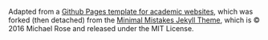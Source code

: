 Adapted from a [Github Pages template for academic websites](https://academicpages.github.io/), which was forked (then detached) from the [Minimal Mistakes Jekyll Theme](https://mmistakes.github.io/minimal-mistakes/), which is © 2016 Michael Rose and released under the MIT License.